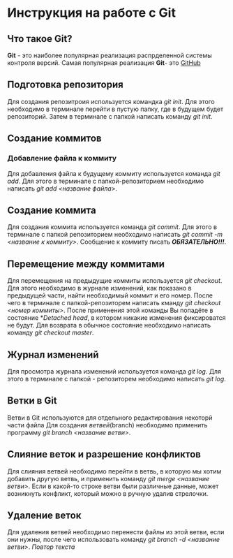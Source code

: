 # Инструкция на работе с Git

## Что такое Git?
**Git** - это наиболее популярная реализация распрделенной системы контроля версий. Самая популярная реализация **Git**- это [GitHub](https://github.com/) 
## Подготовка репозитория
Для создания репозитроия используется командка *git init*. Для этого необходимо в терминале перейти в пустую папку, где в будущем будет репозиторий. Затем в терминале с папкой написать команду *git init*.

## Создание коммитов
### Добавление файла к коммиту
Для добавления файла к будущему коммиту используется команда *git add*. Для этого в терминале с папкой-репозиторием необходимо написать *git add <название файла>*.  

## Создание коммита
Для создания коммита используется команда *git commit*. Для этого в терминале с папкой репозиторием необходимо написать *git commit -m <название к коммиту>*. Сообщение к коммиту писать ***ОБЯЗАТЕЛЬНО!!!***.

## Перемещение между коммитами

Для перемещения на предыдущие коммиты используется *git checkout*. Для этого необходимо в журнале изменений, как показано в предыдущей части, найти необходимый коммит и его номер. После чего в терминале с папкой-репозиторем написать кманду *git checkout <номер коммиты>*. После применения этой команды Вы попадёте в состояние **Detached head*, в котором никакие изменения фиксироватся не будут. Для возврата в обычное состояние необходимо написать команду *git checkout master*.

## Журнал изменений
Для просмотра журнала изменений используется команда *git log*. Для этого в терминале с папкой - репозиторем необходимо написать *git log*. 

## Ветки в Git
Ветви в Git используются для отдельного редактирования некоторй части файла Для создания *ветвей*(branch) необходимо применить программу *git branch <название ветви>*.

##  Слияние веток и разрешение конфликтов
Для слияния ветвей необходимо перейти в ветвь, в которую мы хотим добавить другую ветвь, и применить команду *git merge <название ветви>*. Если в какой-то строке ветви были различные данные, может возникнуть конфликт, который можно в ручную удалив стрелочки.

## Удаление веток   
Для удаления ветвей необходимо перенести файлы из этой ветви, если они нужны, после чего использовать команду *git branch -d <название ветви>*. 
*Повтор текста*